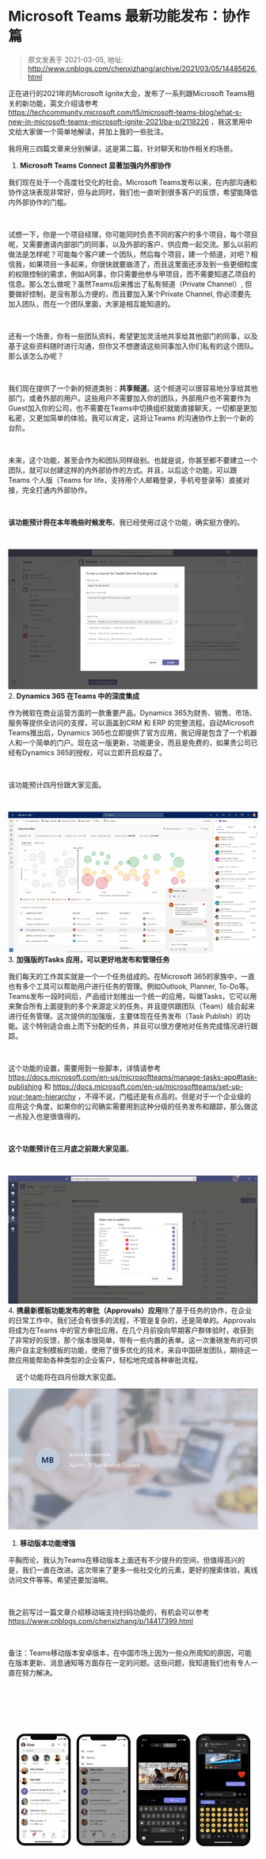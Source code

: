 # Microsoft Teams 最新功能发布：协作篇 
> 原文发表于 2021-03-05, 地址: http://www.cnblogs.com/chenxizhang/archive/2021/03/05/14485626.html 


正在进行的2021年的Microsoft Ignite大会，发布了一系列跟Microsoft Teams相关的新功能，英文介绍请参考 https://techcommunity.microsoft.com/t5/microsoft-teams-blog/what-s-new-in-microsoft-teams-microsoft-ignite-2021/ba-p/2118226 ，我这里用中文给大家做一个简单地解读，并加上我的一些批注。


我将用三四篇文章来分别解读，这是第二篇，针对聊天和协作相关的场景。


1. **Microsoft Teams Connect 显著加强内外部协作**
 

我们现在处于一个高度社交化的社会。Microsoft Teams发布以来，在内部沟通和协作这块表现非常好，但与此同时，我们也一直听到很多客户的反馈，希望能降低内外部协作的门槛。



 

试想一下，你是一个项目经理，你可能同时负责不同的客户的多个项目，每个项目呢，又需要邀请内部部门的同事，以及外部的客户、供应商一起交流。那么以前的做法是怎样呢？可能每个客户建一个团队，然后每个项目，建一个频道，对吧？相信我，如果项目一多起来，你很快就要崩溃了，而且这里面还涉及到一些更细粒度的权限控制的需求，例如A同事，你只需要他参与甲项目，而不需要知道乙项目的信息。那么怎么做呢？虽然Teams后来推出了私有频道（Private Channel）, 但要做好控制，是没有那么方便的，而且要加入某个Private Channel, 你必须要先加入团队，而在一个团队里面，大家是相互能知道的。



 

还有一个场景，你有一些团队资料，希望更加灵活地共享给其他部门的同事，以及基于这些资料随时进行沟通，但你又不想邀请这些同事加入你们私有的这个团队。那么该怎么办呢？



 

我们现在提供了一个新的频道类别：**共享频道**。这个频道可以很容易地分享给其他部门，或者外部的用户。这些用户不需要加入你的团队，外部用户也不需要作为Guest加入你的公司，也不需要在Teams中切换组织就能直接聊天，一切都是更加私密，又更加简单的体验。我可以肯定，这将让Teams 的沟通协作上到一个新的台阶。



 

未来，这个功能，甚至会作为和团队同样级别。也就是说，你甚至都不要建立一个团队，就可以创建这样的内外部协作的方式。并且，以后这个功能，可以跟Teams 个人版（Teams for life，支持用个人邮箱登录，手机号登录等）直接对接，完全打通内外部协作。



 

**该功能预计将在本年晚些时候发布**。我已经使用过这个功能，确实挺方便的。



 

![](./images/14485626-9072-20210305132243195-1810867140.png)
2. **Dynamics 365 在Teams 中的深度集成**
 

作为微软在商业运营方面的一款重要产品，Dynamics 365为财务、销售、市场、服务等提供全访问的支撑，可以涵盖到CRM 和 ERP 的完整流程。自动Microsoft Teams推出后，Dynamics 365也立即提供了官方应用，我记得是包含了一个机器人和一个简单的门户。现在这一版更新，功能更全，而且是免费的，如果贵公司已经有Dynamics 365的授权，可以立即开启权益了。



 

该功能预计四月份跟大家见面。



 

![](./images/14485626-9072-20210305132247047-558110571.png)
3. **加强版的Tasks 应用，可以更好地发布和管理任务**
 

我们每天的工作其实就是一个一个任务组成的。在Microsoft 365的家族中，一直也有多个工具可以帮助用户进行任务的管理。例如Outlook, Planner, To-Do等。Teams发布一段时间后，产品组计划推出一个统一的应用，叫做Tasks，它可以用来聚合所有上面提到的多个来源定义的任务，并且提供跟团队（Team）结合起来进行任务管理。这次提供的加强版，主要体现在任务发布（Task Publish）的功能。这个特别适合由上而下分配的任务，并且可以很方便地对任务完成情况进行跟踪。



 

这个功能的设置，需要用到一些脚本，详情请参考 <https://docs.microsoft.com/en-us/microsoftteams/manage-tasks-app#task-publishing> 和 <https://docs.microsoft.com/en-us/microsoftteams/set-up-your-team-hierarchy> ，不得不说，门槛还是有点高的。但是对于一个企业级的应用这个角度，如果你的公司确实需要用到这种分级的任务发布和跟踪，那么做这一点投入也是很值得的。



 

**这个功能预计在三月底之前跟大家见面**。



 

![](./images/14485626-9072-20210305132252746-949688335.png)
4. **携最新模板功能发布的审批（Approvals）应用**除了基于任务的协作，在企业的日常工作中，我们还会有很多的流程，不管是复杂的，还是简单的。Approvals将成为在Teams 中的官方审批应用，在几个月前投向早期客户群体验时，收获到了非常好的反馈，那个版本很简单，带有一些内置的表单。这一次重磅发布的可供用户自主定制模板的功能，使用了很多优化的技术，来自中国研发团队，期待这一款应用能帮助各种类型的企业客户，轻松地完成各种审批流程。

    这个功能将在四月份跟大家见面。


![](./images/14485626-9072-20210305132256041-1029361013.gif)


1. **移动版本功能增强**
 

平胸而论，我认为Teams在移动版本上面还有不少提升的空间，但值得高兴的是，我们一直在改进。这次带来了更多一些社交化的元素，更好的搜索体验，离线访问文件等等。希望还要加油啊。



 

我之前写过一篇文章介绍移动端支持扫码功能的，有机会可以参考 <https://www.cnblogs.com/chenxizhang/p/14417399.html>



 

备注：Teams移动版本安卓版本，在中国市场上因为一些众所周知的原因，可能在版本更新、消息通知等方面存在一定的问题。这些问题，我知道我们也有专人一直在努力解决。



 


 


 

![](./images/14485626-9072-20210305132300943-802069570.png)
